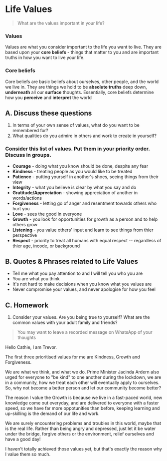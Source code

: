 # Life Values

> What are the values important in your life?

### Values

Values are what you consider important to the life you want to live. They are
based upon your **core beliefs** - things that matter to you and are important
truths in how you want to live your life.

### Core beliefs

Core beliefs are basic beliefs about ourselves, other people, and the world we
live in. They are things we hold to be **absolute truths** deep down,
**underneath** all our **surface** thoughts. Essentially, core beliefs
determine how you **perceive** and **interpret** the world


## A. Discuss these questions

1. In terms of your own sense of values, what do you want to be remembered for?
2. What qualities do you admire in others and work to create in yourself?

### Consider this list of values. Put them in your priority order. Discuss in groups.

- **Courage** - doing what you know should be done, despite any fear
- **Kindness** - treating people as you would like to be treated
- **Patience** - putting yourself in another's shoes, seeing things from their view
- **Integrity** - what you believe is clear by what you say and do
- **Gratitude/Appreciation** - showing appreciation of another in words/actions
- **Forgiveness** - letting go of anger and resentment towards others who hurt you
- **Love** - sees the good in everyone
- **Growth** - you look for opportunities for growth as a person and to help others grow
- **Listening** - you value others' input and learn to see things from thier perspective
- **Respect** - priority to treat all humans with equal respect -- regardless of thier age, incode, or background

## B. Quotes & Phrases related to Life Values

* Tell me what you pay attention to and I will tell you who you are
* You are what you think
* It's not hard to make decisions when you know what you values are
* Never compromise your values, and never apologise for how you feel

## C. Homework

1. Consider your values. Are you being true to yourself? What are the common values with your adult family and friends?

> You may want to leave a recorded message on WhatsApp of your thoughts

Hello Cathie, I am Trevor.

The first three prioritised values for me are Kindness, Growth and Forgiveness.

We are what we think, and what we do. Prime Minister Jacinda Ardern also urged
for everyone to "be kind" to one another during the lockdown, we are in a
community, how we treat each other will eventually apply to ourselves. So, why
not become a better person and let our community become better?

The reason I value the Growth is because we live in a fast-paced world, new
knowledge come out everyday, and are delivered to everyone with a faster
speed, so we have far more oppotunities than before, keeping learning and
up-skilling is the demand of our life and work.

We are surely encountering problems and troubles in this world, maybe that is
the real life. Rather than being angry and depressed, just let it be water
under the bridge, forgive others or the environment, relief ourselves and have
a good day!

I haven't totally achieved those values yet, but that's exactly the reason
why I value them so much.
